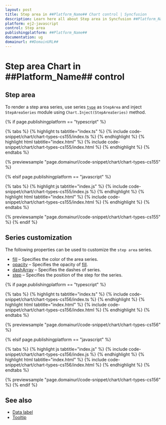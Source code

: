```yaml
---
layout: post
title: Step area in ##Platform_Name## Chart control | Syncfusion
description: Learn here all about Step area in Syncfusion ##Platform_Name## Chart control of Syncfusion Essential JS 2 and more.
platform: ej2-javascript
control: Step area 
publishingplatform: ##Platform_Name##
documentation: ug
domainurl: ##DomainURL##
---
```

# Step area Chart in ##Platform_Name## control

## Step area

To render a step area series, use series [`type`](../../api/chart/seriesModel/#type-string) as `StepArea` and inject `StepAreaSeries` module using `Chart.Inject(StepAreaSeries)` method.

{% if page.publishingplatform == "typescript" %}

{% tabs %}
{% highlight ts tabtitle="index.ts" %}
{% include code-snippet/chart/chart-types-cs155/index.ts %}
{% endhighlight %}
{% highlight html tabtitle="index.html" %}
{% include code-snippet/chart/chart-types-cs155/index.html %}
{% endhighlight %}
{% endtabs %}
        
{% previewsample "page.domainurl/code-snippet/chart/chart-types-cs155" %}

{% elsif page.publishingplatform == "javascript" %}

{% tabs %}
{% highlight js tabtitle="index.js" %}
{% include code-snippet/chart/chart-types-cs155/index.js %}
{% endhighlight %}
{% highlight html tabtitle="index.html" %}
{% include code-snippet/chart/chart-types-cs155/index.html %}
{% endhighlight %}
{% endtabs %}

{% previewsample "page.domainurl/code-snippet/chart/chart-types-cs155" %}
{% endif %}

## Series customization

The following properties can be used to customize the `step area` series.

* [fill](../../api/chart/seriesModel/#fill) – Specifies the color of the area series.
* [opacity](../../api/chart/seriesModel/#opacity) – Specifies the opacity of [fill](../../api/chart/seriesModel/#fill).
* [dashArray](../../api/chart/seriesModel/#dasharray) – Specifies the dashes of series.
* [step](../../api/chart/seriesModel/#step) – Specifies the position of the step for the series.

{% if page.publishingplatform == "typescript" %}

{% tabs %}
{% highlight ts tabtitle="index.ts" %}
{% include code-snippet/chart/chart-types-cs156/index.ts %}
{% endhighlight %}
{% highlight html tabtitle="index.html" %}
{% include code-snippet/chart/chart-types-cs156/index.html %}
{% endhighlight %}
{% endtabs %}
        
{% previewsample "page.domainurl/code-snippet/chart/chart-types-cs156" %}

{% elsif page.publishingplatform == "javascript" %}

{% tabs %}
{% highlight js tabtitle="index.js" %}
{% include code-snippet/chart/chart-types-cs156/index.js %}
{% endhighlight %}
{% highlight html tabtitle="index.html" %}
{% include code-snippet/chart/chart-types-cs156/index.html %}
{% endhighlight %}
{% endtabs %}

{% previewsample "page.domainurl/code-snippet/chart/chart-types-cs156" %}
{% endif %}

## See also

* [Data label](../data-labels/)
* [Tooltip](../tool-tip/)
